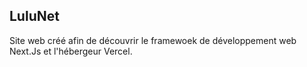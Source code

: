 ## LuluNet

Site web créé afin de découvrir le framewoek de développement web Next.Js et l'hébergeur Vercel.
